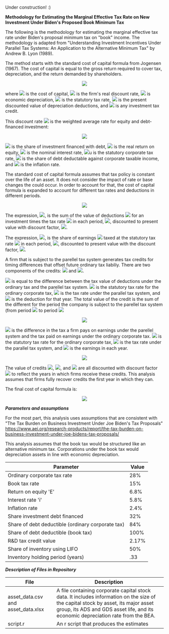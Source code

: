 Under construction! :)

**Methodology for Estimating the Marginal Effective Tax Rate on New Investment Under Biden's Proposed Book Minimum Tax**

The following is the methodology for estimating the marginal effective tax rate under Biden's proposal minimum tax on "book" income. The methodology is adapted from "Understanding Investment Incentives Under Parallel Tax Systems: An Application to the Alternative Minimum Tax" by Andrew B. Lyon (1989).

The method starts with the standard cost of capital formula from Jogensen (1967). The cost of capital is equal to the gross return required to cover tax, depreciation, and the return demanded by shareholders.

<div align="center"><img src="https://render.githubusercontent.com/render/math?math=c=\frac{(r %2B\delta)(1-uz-k)}{(1-u)}"></div>

where <img src="https://render.githubusercontent.com/render/math?math=c"> is the cost of capital, <img src="https://render.githubusercontent.com/render/math?math=r"> is the firm's real discount rate, <img src="https://render.githubusercontent.com/render/math?math=\delta"> is economic depreciation, <img src="https://render.githubusercontent.com/render/math?math=u"> is the statutory tax rate, <img src="https://render.githubusercontent.com/render/math?math=z"> is the present discounted value of depreciation deductions, and <img src="https://render.githubusercontent.com/render/math?math=k"> is any investment tax credit.

This discount rate <img src="https://render.githubusercontent.com/render/math?math=r"> is the weighted average rate for equity and debt-financed investment:

<div align="center"><img src="https://render.githubusercontent.com/render/math?math=r=E(1-f)%2bf(i(1-ub)-\pi)"></div>

<img src="https://render.githubusercontent.com/render/math?math=f"> is the share of investment financed with debt, <img src="https://render.githubusercontent.com/render/math?math=E"> is the real return on equity, <img src="https://render.githubusercontent.com/render/math?math=i"> is the nominal interest rate, <img src="https://render.githubusercontent.com/render/math?math=c">u is the statutory corporate tax rate, <img src="https://render.githubusercontent.com/render/math?math=b"> is the share of debt deductable against corporate taxable income, and <img src="https://render.githubusercontent.com/render/math?math=\pi"> is the inflation rate.

The standard cost of capital formula assumes that tax policy is constant over the life of an asset. It does not consider the impact of rate or base changes the could occur. In order to account for that, the cost of capital formula is expanded to account for different tax rates and deductions in different periods.

<div align="center"><img src="https://render.githubusercontent.com/render/math?math=c=\frac{(r%2B\delta)(1-\sum_{t=0}^nu_tz_tp_t-k_tp_t)}{1-\frac{(\sum_{t=0}^\infty u_t\Pi_tp_t)}{(\sum_{t=0}^\infty \Pi_tp_t)}}"></div>

The expression, <img src="https://render.githubusercontent.com/render/math?math=\sum_{t=0}^nu_tz_tp_t">, is the sum of the value of deductions <img src="https://render.githubusercontent.com/render/math?math=z"> for an investment times the tax rate <img src="https://render.githubusercontent.com/render/math?math=u"> in each period, <img src="https://render.githubusercontent.com/render/math?math=t">, discounted to present value with discount factor, <img src="https://render.githubusercontent.com/render/math?math=p">.

The expression, <img src="https://render.githubusercontent.com/render/math?math=1-\frac{(\sum_{t=0}^\infty u_t\Pi_tp_t)}{(\sum_{t=0}^\infty \Pi_tp_t)}">, is the share of earnings <img src="https://render.githubusercontent.com/render/math?math=\Pi"> taxed at the statutory tax rate <img src="https://render.githubusercontent.com/render/math?math=u"> in each period, <img src="https://render.githubusercontent.com/render/math?math=t">, discounted to present value with the discount factor, <img src="https://render.githubusercontent.com/render/math?math=p">.

A firm that is subject to the parellel tax system generates tax credits for timing differences that offset future ordinary tax liabiliy. There are two components of the credits: <img src="https://render.githubusercontent.com/render/math?math=V"> and <img src="https://render.githubusercontent.com/render/math?math=W">.

<img src="https://render.githubusercontent.com/render/math?math=V"> is equal to the difference between the tax value of deductions under the ordinary tax and the parellel tax system. <img src="https://render.githubusercontent.com/render/math?math=u"> is the statutory tax rate for the ordinary corporate tax, <img src="https://render.githubusercontent.com/render/math?math=m"> is the tax rate under the parallel tax system, and <img src="https://render.githubusercontent.com/render/math?math=z"> is the deduction for that year. The total value of the credit is the sum of the different for the period the company is subject to the parellel tax system (from period <img src="https://render.githubusercontent.com/render/math?math=p"> to period <img src="https://render.githubusercontent.com/render/math?math=n"> 

<div align="center"><img src="https://render.githubusercontent.com/render/math?math=v= \sum_{t=p}^nuz_t - \sum_{t=p}^nmz_t"></div>

<img src="https://render.githubusercontent.com/render/math?math=W"> is the difference in the tax a firm pays on earnings under the parellel system and the tax paid on earnings under the ordinary corporate tax. <img src="https://render.githubusercontent.com/render/math?math=u"> is the statutory tax rate for the ordinary corporate tax, <img src="https://render.githubusercontent.com/render/math?math=m"> is the tax rate under the parallel tax system, and <img src="https://render.githubusercontent.com/render/math?math=\Pi"> is the earnings in each year.

<div align="center"><img src="https://render.githubusercontent.com/render/math?math=w= (m - u)(\sum_{t=p}^\n \Pi_t)"></div>

The value of credits <img src="https://render.githubusercontent.com/render/math?math=V">, <img src="https://render.githubusercontent.com/render/math?math=W">, and <img src="https://render.githubusercontent.com/render/math?math=k"> are all discounted with discount factor <img src="https://render.githubusercontent.com/render/math?math=p"> to reflect the years in which firms receive these credits. This analysis assumes that firms fully recover credits the first year in which they can.

The final cost of capital formula is:

<div align="center"><img src="https://render.githubusercontent.com/render/math?math=c=\frac{(r%2B\delta)(1-\sum_{t=0}^nu_tz_tp_t-k_tp_t-Vp_t)}{1-\frac{(\sum_{t=0}^\infty u_t\Pi_tp_t-Wp_t)}{(\sum_{t=0}^\infty \Pi_tp_t)}}"></div>

***Parameters and assumptions***

For the most part, this analysis uses assumptions that are consistent with "The Tax Burden on Business Investment Under Joe Biden's Tax Proposals" https://www.aei.org/research-products/report/the-tax-burden-on-business-investment-under-joe-bidens-tax-proposals/

This analysis assumes that the book tax would be structured like an alternative minimum tax. Corporations under the book tax would depreciation assets in line with economic depreciation.

| Parameter | Value |
|---|---|
|Ordinary corporate tax rate|28%|
|Book tax rate|15%|
|Return on equity 'E'| 6.8%|
|Interest rate 'i'|5.8%|
|Inflation rate|2.4%|
|Share investment debt financed|32%|
|Share of debt deductible (ordinary corporate tax)| 84%|
|Share of debt deductible (book tax)|100%|
|R&D tax credit value| 2.17%|
|Share of inventory using LIFO| 50%|
|Inventory holding period (years)| .33|

***Description of Files in Repository***

| File | Description |
|---|---|
|asset_data.csv and asset_data.xlsx| A file containing corporate capital stock data. It includes information on the size of the capital stock by asset, its major asset group, its ADS and GDS asset life, and its economic depreciation rate from the BEA.|
|script.r|An r script that produces the estimates|
